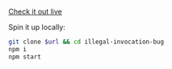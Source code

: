 [Check it out live](https://illegal-invocation-bug.now.sh)

Spin it up locally:

```sh
git clone $url && cd illegal-invocation-bug
npm i
npm start
```